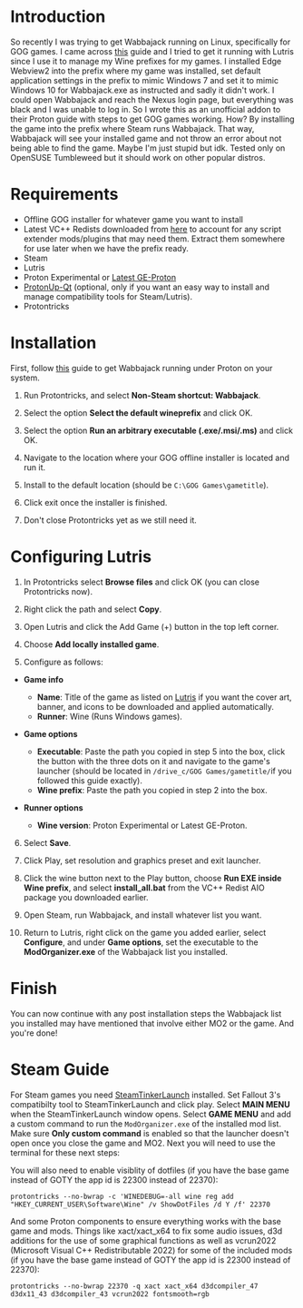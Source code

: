 # Introduction
So recently I was trying to get Wabbajack running on Linux, specifically for GOG games. I came across [this](https://github.com/Omni-guides/Wabbajack-Modlist-Linux/wiki/Wabbajack-on-Linux-via-Wine) guide and I tried to get it running with Lutris since I use it to manage my Wine prefixes for my games. I installed Edge Webview2 into the prefix where my game was installed, set default application settings in the prefix to mimic Windows 7 and set it to mimic Windows 10 for Wabbajack.exe as instructed and sadly it didn't work. I could open Wabbajack and reach the Nexus login page, but everything was black and I was unable to log in. So I wrote this as an unofficial addon to their Proton guide with steps to get GOG games working. How? By installing the game into the prefix where Steam runs Wabbajack. That way, Wabbajack will see your installed game and not throw an error about not being able to find the game. Maybe I'm just stupid but idk. Tested only on OpenSUSE Tumbleweed but it should work on other popular distros.

# Requirements
- Offline GOG installer for whatever game you want to install
- Latest VC++ Redists downloaded from [here](https://www.techpowerup.com/download/visual-c-redistributable-runtime-package-all-in-one/) to account for any script extender mods/plugins that may need them. Extract them somewhere for use later when we have the prefix ready.
- Steam
- Lutris
- Proton Experimental or [Latest GE-Proton](https://github.com/GloriousEggroll/proton-ge-custom)
- [ProtonUp-Qt](https://flathub.org/apps/net.davidotek.pupgui2) (optional, only if you want an easy way to install and manage compatibility tools for Steam/Lutris).
- Protontricks

# Installation
First, follow [this](https://github.com/Omni-guides/Wabbajack-Modlist-Linux/wiki/Wabbajack-via-Proton) guide to get Wabbajack running under Proton on your system.

1. Run Protontricks, and select **Non-Steam shortcut: Wabbajack**.

2. Select the option **Select the default wineprefix** and click OK.

3. Select the option **Run an arbitrary executable (.exe/.msi/.ms)** and click OK.

4. Navigate to the location where your GOG offline installer is located and run it.

4. Install to the default location (should be `C:\GOG Games\gametitle`).

5. Click exit once the installer is finished.

6. Don't close Protontricks yet as we still need it.

# Configuring Lutris
1. In Protontricks select **Browse files** and click OK (you can close Protontricks now).

2. Right click the path and select **Copy**.

3. Open Lutris and click the Add Game (+) button in the top left corner.

4. Choose **Add locally installed game**.

5. Configure as follows:

- **Game info**
    - **Name**: Title of the game as listed on [Lutris](https://lutris.net/) if you want the cover art, banner, and icons to be downloaded and applied automatically.
    - **Runner**: Wine (Runs Windows games).

- **Game options**
    - **Executable**: Paste the path you copied in step 5 into the box, click the button with the three dots on it and navigate to the game's launcher (should be located in `/drive_c/GOG Games/gametitle/`if you followed this guide exactly).
    - **Wine prefix**: Paste the path you copied in step 2 into the box.

- **Runner options**
    - **Wine version**: Proton Experimental or Latest GE-Proton.

6. Select **Save**.

7. Click Play, set resolution and graphics preset and exit launcher.

8. Click the wine button next to the Play button, choose **Run EXE inside Wine prefix**, and select **install_all.bat** from the VC++ Redist AIO package you downloaded earlier.

9. Open Steam, run Wabbajack, and install whatever list you want.

10. Return to Lutris, right click on the game you added earlier, select **Configure**, and under **Game options**, set the executable to the **ModOrganizer.exe** of the Wabbajack list you installed.

# Finish
You can now continue with any post installation steps the Wabbajack list you installed may have mentioned that involve either MO2 or the game. And you're done!

# Steam Guide
For Steam games you need [SteamTinkerLaunch](https://github.com/sonic2kk/steamtinkerlaunch?tab=readme-ov-file#how-do-i-install-it) installed. Set Fallout 3's compatibilty tool to SteamTinkerLaunch and click play. Select **MAIN MENU** when the SteamTinkerLaunch window opens. Select **GAME MENU** and add a custom command to run the `ModOrganizer.exe` of the installed mod list. Make sure **Only custom command** is enabled so that the launcher doesn't open once you close the game and MO2. Next you will need to use the terminal for these next steps:

You will also need to enable visiblity of dotfiles (if you have the base game instead of GOTY the app id is 22300 instead of 22370):
```
protontricks --no-bwrap -c 'WINEDEBUG=-all wine reg add "HKEY_CURRENT_USER\Software\Wine" /v ShowDotFiles /d Y /f' 22370
```
And some Proton components to ensure everything works with the base game and mods. Things like xact/xact_x64 to fix some audio issues, d3d additions for the use of some graphical functions as well as vcrun2022 (Microsoft Visual C++ Redistributable 2022) for some of the included mods (if you have the base game instead of GOTY the app id is 22300 instead of 22370):
```
protontricks --no-bwrap 22370 -q xact xact_x64 d3dcompiler_47 d3dx11_43 d3dcompiler_43 vcrun2022 fontsmooth=rgb
```
